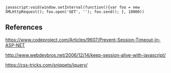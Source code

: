     javascript:void(window.setInterval(function(){var foo = new XMLHttpRequest(); foo.open('GET', ''); foo.send(); }, 10000))

## References

https://www.codeproject.com/Articles/9607/Prevent-Session-Timeout-in-ASP-NET

http://www.webdevbros.net/2006/12/14/keep-session-alive-with-javascript/

https://css-tricks.com/snippets/jquery/